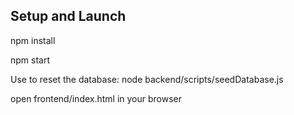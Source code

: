 ## Setup and Launch

npm install

npm start

Use to reset the database:
node backend/scripts/seedDatabase.js

open frontend/index.html in your browser
